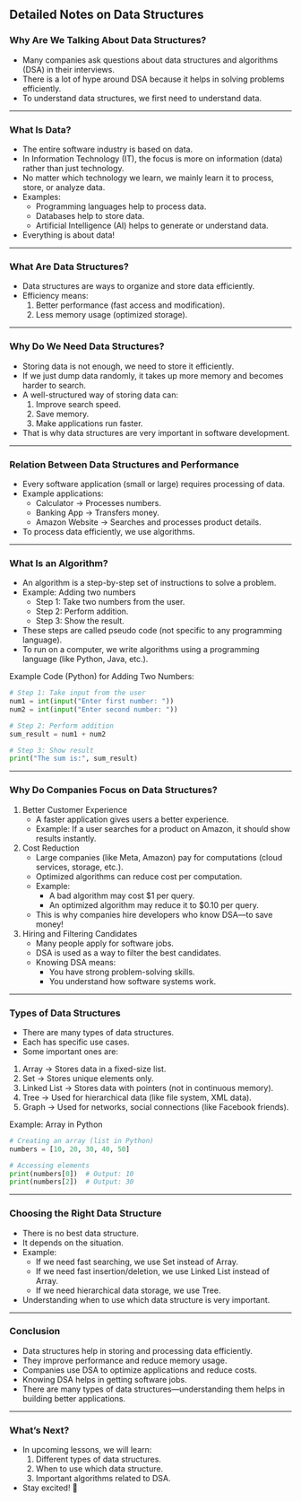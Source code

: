 ## Detailed Notes on Data Structures

### Why Are We Talking About Data Structures?

- Many companies ask questions about data structures and algorithms (DSA) in their interviews.
- There is a lot of hype around DSA because it helps in solving problems efficiently.
- To understand data structures, we first need to understand data.

---

### What Is Data?

- The entire software industry is based on data.
- In Information Technology (IT), the focus is more on information (data) rather than just technology.
- No matter which technology we learn, we mainly learn it to process, store, or analyze data.
- Examples:
    - Programming languages help to process data.
    - Databases help to store data.
    - Artificial Intelligence (AI) helps to generate or understand data.
- Everything is about data!

---

### What Are Data Structures?

- Data structures are ways to organize and store data efficiently.
- Efficiency means:
    1. Better performance (fast access and modification).
    2. Less memory usage (optimized storage).

---

### Why Do We Need Data Structures?

- Storing data is not enough, we need to store it efficiently.
- If we just dump data randomly, it takes up more memory and becomes harder to search.
- A well-structured way of storing data can:
    1. Improve search speed.
    2. Save memory.
    3. Make applications run faster.
- That is why data structures are very important in software development.

---

### Relation Between Data Structures and Performance

- Every software application (small or large) requires processing of data.
- Example applications:
    - Calculator → Processes numbers.
    - Banking App → Transfers money.
    - Amazon Website → Searches and processes product details.
- To process data efficiently, we use algorithms.

---

### What Is an Algorithm?

- An algorithm is a step-by-step set of instructions to solve a problem.
- Example: Adding two numbers
    - Step 1: Take two numbers from the user.
    - Step 2: Perform addition.
    - Step 3: Show the result.
- These steps are called pseudo code (not specific to any programming language).
- To run on a computer, we write algorithms using a programming language (like Python, Java, etc.).

Example Code (Python) for Adding Two Numbers:

```python
# Step 1: Take input from the user
num1 = int(input("Enter first number: "))
num2 = int(input("Enter second number: "))

# Step 2: Perform addition
sum_result = num1 + num2

# Step 3: Show result
print("The sum is:", sum_result)
```

---

### Why Do Companies Focus on Data Structures?

1. Better Customer Experience
    - A faster application gives users a better experience.
    - Example: If a user searches for a product on Amazon, it should show results instantly.
2. Cost Reduction
    - Large companies (like Meta, Amazon) pay for computations (cloud services, storage, etc.).
    - Optimized algorithms can reduce cost per computation.
    - Example:
        - A bad algorithm may cost $1 per query.
        - An optimized algorithm may reduce it to $0.10 per query.
    - This is why companies hire developers who know DSA—to save money!
3. Hiring and Filtering Candidates
    - Many people apply for software jobs.
    - DSA is used as a way to filter the best candidates.
    - Knowing DSA means:
        - You have strong problem-solving skills.
        - You understand how software systems work.

---

### Types of Data Structures

- There are many types of data structures.
- Each has specific use cases.
- Some important ones are:
1. Array → Stores data in a fixed-size list.
2. Set → Stores unique elements only.
3. Linked List → Stores data with pointers (not in continuous memory).
4. Tree → Used for hierarchical data (like file system, XML data).
5. Graph → Used for networks, social connections (like Facebook friends).

Example: Array in Python

```python
# Creating an array (list in Python)
numbers = [10, 20, 30, 40, 50]

# Accessing elements
print(numbers[0])  # Output: 10
print(numbers[2])  # Output: 30
```

---

### Choosing the Right Data Structure

- There is no best data structure.
- It depends on the situation.
- Example:
    - If we need fast searching, we use Set instead of Array.
    - If we need fast insertion/deletion, we use Linked List instead of Array.
    - If we need hierarchical data storage, we use Tree.
- Understanding when to use which data structure is very important.

---

### Conclusion

- Data structures help in storing and processing data efficiently.
- They improve performance and reduce memory usage.
- Companies use DSA to optimize applications and reduce costs.
- Knowing DSA helps in getting software jobs.
- There are many types of data structures—understanding them helps in building better applications.

---

### What’s Next?

- In upcoming lessons, we will learn:
    1. Different types of data structures.
    2. When to use which data structure.
    3. Important algorithms related to DSA.
- Stay excited! 🚀

